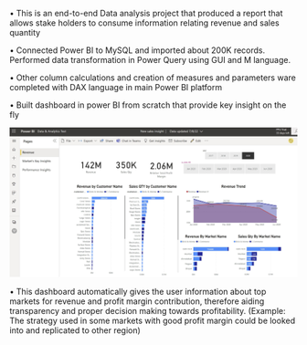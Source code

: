 
•	This is an end-to-end Data analysis project that produced a report that allows stake holders to consume information relating revenue and sales quantity

•	Connected Power BI to MySQL and imported about 200K records. Performed data transformation in Power Query using GUI and M language.

•	Other column calculations and creation of measures and parameters ware completed with DAX language in main Power BI platform

•	Built dashboard in power BI from scratch that provide key insight on the fly


![image](https://github.com/Ola-20/PowerBI_Projects/blob/main/AkraSalesInsight/revenueView.JPG)


 

•	This dashboard automatically gives the user information about top markets for revenue and profit margin contribution, therefore aiding transparency and proper decision making towards profitability. (Example: The strategy used in some markets with good profit margin could be looked into and replicated to other region)

